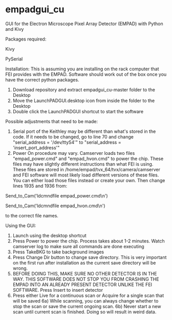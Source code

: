 # empadgui_cu
GUI for the Electron Microscope Pixel Array Detector (EMPAD) with Python and Kivy

Packages required:

Kivy

PySerial

Installation:
This is assuming you are installing on the rack computer that FEI provides with the EMPAD.  Software should work out of the box once you have the correct python packages.

1) Download repository and extract empadgui_cu-master folder to the Desktop
2) Move the LaunchPADGUI.desktop icon from inside the folder to the Desktop
3) Double click the LaunchPADGUI shortcut to start the software

Possible adjustments that need to be made:

1) Serial port of the Keithley may be different than what's stored in the code.  If it needs to be changed, go to line 70 and change "serial_address = '/dev/ttyS4'" to "serial_address = 'insert_port_address'"
2) Power On procedure may vary.  Camserver loads two files "empad_power.cmd" and "empad_hvon.cmd" to power the chip.  These files may have slightly different instructions than what FEI is using.  These files are stored in /home/empad/tvx_64/tvx/camera/camserver and FEI software will most likely load different versions of these files.  You can either load those files instead or create your own.  Then change lines 1935 and 1936 from:
  
  Send_to_Cam('ldcmndfile empad_power.cmd\n')
            
  Send_to_Cam('ldcmndfile empad_hvon.cmd\n')
  
to the correct file names.

Using the GUI:
1) Launch using the desktop shortcut
2) Press Power to power the chip.  Process takes about 1-2 minutes.  Watch camserver log to make sure all commands are done executing
3) Press TakeBKG to take background images
4) Press Change Dir button to change save directory.  This is very important on the first run after installation as the current save directory will be wrong.
5) BEFORE DOING THIS, MAKE SURE NO OTHER DETECTOR IS IN THE WAY.  THIS SOFTWARE DOES NOT STOP YOU FROM CRASHING THE EMPAD INTO AN ALREADY PRESENT DETECTOR UNLIKE THE FEI SOFTWARE.  Press Insert to insert detector
6) Press either Live for a continuous scan or Acquire for a single scan that will be saved
6a) While scanning, you can always change whether to stop the scan or save the current ongoing scan.
6b) Never start a new scan until current scan is finished.  Doing so will result in weird data.
